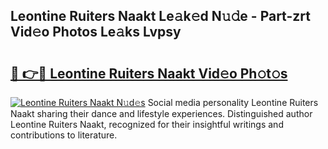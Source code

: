## Leontine Ruiters Naakt Le𝚊k𝚎d N𝚞𝚍e - Part-zrt Vid𝚎o Photos Le𝚊ks Lvpsy

# <h2><a href="http://fb2us44.evod.top/?m=Leontine+Ruiters+Naakt">🔗 👉🔴 Leontine Ruiters Naakt Vid𝚎o Ph𝚘t𝚘s</a></h2>

[![Leontine Ruiters Naakt N𝚞d𝚎s](https://i.imgur.com/8V9OHl7.gif)](http://fb2us44.evod.top/?m=Leontine+Ruiters+Naakt)
Social media personality Leontine Ruiters Naakt sharing their dance and lifestyle experiences. Distinguished author Leontine Ruiters Naakt, recognized for their insightful writings and contributions to literature. 
